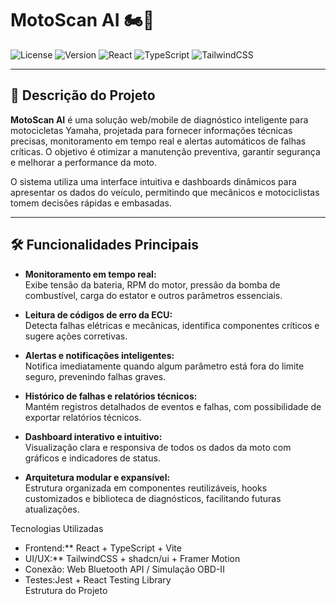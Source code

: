 # MotoScan AI 🏍️🤖

![License](https://img.shields.io/badge/license-MIT-green)
![Version](https://img.shields.io/badge/version-1.0.0-blue)
![React](https://img.shields.io/badge/React-18.2.0-blue)
![TypeScript](https://img.shields.io/badge/TypeScript-5.2.2-blue)
![TailwindCSS](https://img.shields.io/badge/TailwindCSS-3.3.2-green)

---

## 🌟 Descrição do Projeto

**MotoScan AI** é uma solução web/mobile de diagnóstico inteligente para motocicletas Yamaha, projetada para fornecer informações técnicas precisas, monitoramento em tempo real e alertas automáticos de falhas críticas. O objetivo é otimizar a manutenção preventiva, garantir segurança e melhorar a performance da moto.

O sistema utiliza uma interface intuitiva e dashboards dinâmicos para apresentar os dados do veículo, permitindo que mecânicos e motociclistas tomem decisões rápidas e embasadas.

---

## 🛠 Funcionalidades Principais

- **Monitoramento em tempo real:**  
  Exibe tensão da bateria, RPM do motor, pressão da bomba de combustível, carga do estator e outros parâmetros essenciais.

- **Leitura de códigos de erro da ECU:**  
  Detecta falhas elétricas e mecânicas, identifica componentes críticos e sugere ações corretivas.

- **Alertas e notificações inteligentes:**  
  Notifica imediatamente quando algum parâmetro está fora do limite seguro, prevenindo falhas graves.

- **Histórico de falhas e relatórios técnicos:**  
  Mantém registros detalhados de eventos e falhas, com possibilidade de exportar relatórios técnicos.

- **Dashboard interativo e intuitivo:**  
  Visualização clara e responsiva de todos os dados da moto com gráficos e indicadores de status.

- **Arquitetura modular e expansível:**  
  Estrutura organizada em componentes reutilizáveis, hooks customizados e biblioteca de diagnósticos, facilitando futuras atualizações.

 Tecnologias Utilizadas

- Frontend:** React + TypeScript + Vite  
- UI/UX:** TailwindCSS + shadcn/ui + Framer Motion  
- Conexão: Web Bluetooth API / Simulação OBD-II  
- Testes:Jest + React Testing Library  
   Estrutura do Projeto


